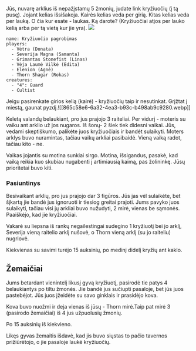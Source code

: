 Jūs, nuvarę arklius iš nepažįstamų 5 žmonių, judate link kryžiuočių (į tą pusę).
Jojant kelias išsišakoja. Kairės kelias veda per girią. Kitas kelias veda per lauką. O čia kur esate - laukas. Ką darote? (Kryžiuočiai atjos per lauko kelią arba per tą vietą kur jie yra).
![](https://youtu.be/Db9rmtV_A8Q?si=41f47x0nuQWua0yR)

```encounter
name: Kryžiuočio pagrobimas
players:
  - Vėtra (Donata)
  - Severija Magna (Samanta)
  - Grimantas Stonefist (Linas)
  - Vėja Laumė Vilkė (Edita)
  - Elenion (Agnė)
  - Thorn Shagar (Rokas)
creatures:
  - "4": Guard
  - Cultist
```

Jeigu pasirenkate girios kelią (kairė) - kryžiuočių taip ir nesutinkat. Grįžtat į miestą, gaunat pyzdį.![[865c58e6-6a32-4ea3-b93c-b498ab9c9280.webp]]

Keletą valandų belaukiant, pro jus prajojo 3 raiteliai. Per vidurį - moteris su vaiku ant arklio už jos nugaros. Iš šonų- 2 šiek tiek didesni vaikai. Jūs, vedami skeptiškumo, palikėte juos kryžiuočiais ir bandėt sulaikyti. Moters arklys buvo nuramintas, tačiau vaikų arkliai pasibaidė. Vieną vaiką radot, tačiau kito - ne.

Vaikas jojantis su motina sunkiai sirgo. Motina, išsigandus, pasakė, kad vaiką reikia kuo skubiau nugabenti į artimiausią kaimą, pas žolininkę. Jūsų prioritetai buvo kiti.


### Pasiuntinys[​](https://almantask.github.io/dnd-zemaiciai-web/docs/sessions/sesija2#pasiuntinys "Direct link to Pasiuntinys")

Besivaikant arklių, pro jus prajojo dar 3 figūros. Jūs jas vėl sulaikėte, bet šįkartą jie bandė jus ignoruoti ir tiesiog greitai prajoti. Jums pavyko juos sulaikyti, tačiau visi jų arkliai buvo nužudyti, 2 mirė, vienas be sąmonės. Paaiškėjo, kad jie kryžiuočiai.

Vakarė su liepsna iš rankų negailestingai sudegino 1 kryžiuotį bei jo arklį, Severija vieną raitelio arklį nušovė, o Thorn vieną arklį (su jo raiteliu) nugriovė.

Kiekvienas su savimi turėjo 15 auksinių, po medinį didelį kryžių ant kaklo.

## Žemaičiai

Jums betardant vienintelį likusį gyvą kryžiuotį, pasirodė tie patys 4 belaukiantys po tiltu žmonės. Jie bandė jus sučiupti pasaloje, bet jūs juos pastebėjot. Jūs juos įžeidėte su savo ginklais ir prasidėjo kova.

Kova buvo nuožmi ir deja vienas iš jūsų - Thorn mirė.Taip pat mirė 3 (pasirodo žemaičiai) iš 4 jus užpuolusių žmonių.

Po 15 auksinių iš kiekvieno.

Likęs gyvas žemaitis išdavė, kad jis buvo siųstas to pačio tavernos prižiūrėtojo, o jie pasaloje laukė kryžiuočių.